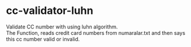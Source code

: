 # cc-validator-luhn
Validate CC number with using luhn algorithm.</br>
The Function, reads credit card numbers from numaralar.txt and then says this cc number valid or invalid.
